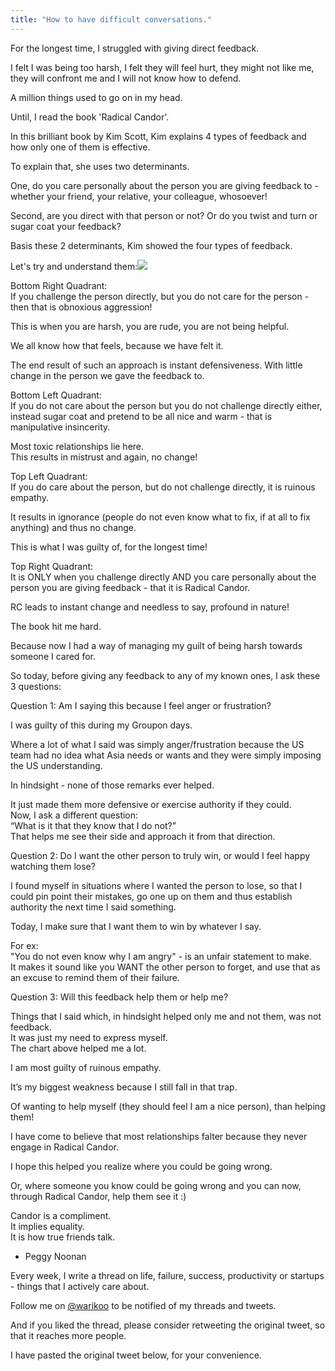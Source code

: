 ```yaml
---
title: "How to have difficult conversations."
---
```


For the longest time, I struggled with giving direct feedback.  
  
I felt I was being too harsh, I felt they will feel hurt, they might not like me, they will confront me and I will not know how to defend.  
  
A million things used to go on in my head. 

Until, I read the book 'Radical Candor'.  
  
In this brilliant book by Kim Scott, Kim explains 4 types of feedback and how only one of them is effective.  
  
To explain that, she uses two determinants. 

One, do you care personally about the person you are giving feedback to - whether your friend, your relative, your colleague, whosoever!  
  
Second, are you direct with that person or not? Or do you twist and turn or sugar coat your feedback? 

Basis these 2 determinants, Kim showed the four types of feedback.  
  
Let's try and understand them:[![](https://pbs.twimg.com/media/FgJd4adUoAAEWBJ.jpg)](https://pbs.twimg.com/media/FgJd4adUoAAEWBJ.jpg)

Bottom Right Quadrant:  
If you challenge the person directly, but you do not care for the person - then that is obnoxious aggression!  
  
This is when you are harsh, you are rude, you are not being helpful.  
  
We all know how that feels, because we have felt it. 

The end result of such an approach is instant defensiveness. With little change in the person we gave the feedback to. 

Bottom Left Quadrant:  
If you do not care about the person but you do not challenge directly either, instead sugar coat and pretend to be all nice and warm - that is manipulative insincerity.  
  
Most toxic relationships lie here.  
This results in mistrust and again, no change! 

Top Left Quadrant:  
If you do care about the person, but do not challenge directly, it is ruinous empathy.  
  
It results in ignorance (people do not even know what to fix, if at all to fix anything) and thus no change.  
  
This is what I was guilty of, for the longest time! 

Top Right Quadrant:  
It is ONLY when you challenge directly AND you care personally about the person you are giving feedback - that it is Radical Candor.  
  
RC leads to instant change and needless to say, profound in nature!  
  
The book hit me hard. 

Because now I had a way of managing my guilt of being harsh towards someone I cared for.  
  
So today, before giving any feedback to any of my known ones, I ask these 3 questions: 

Question 1: Am I saying this because I feel anger or frustration?  
  
I was guilty of this during my Groupon days.  
  
Where a lot of what I said was simply anger/frustration because the US team had no idea what Asia needs or wants and they were simply imposing the US understanding. 

In hindsight - none of those remarks ever helped.  
  
It just made them more defensive or exercise authority if they could.  
Now, I ask a different question:  
“What is it that they know that I do not?”  
That helps me see their side and approach it from that direction. 

Question 2: Do I want the other person to truly win, or would I feel happy watching them lose?  
  
I found myself in situations where I wanted the person to lose, so that I could pin point their mistakes, go one up on them and thus establish authority the next time I said something. 

Today, I make sure that I want them to win by whatever I say.  
  
For ex:  
"You do not even know why I am angry" - is an unfair statement to make.  
It makes it sound like you WANT the other person to forget, and use that as an excuse to remind them of their failure. 

Question 3: Will this feedback help them or help me?  
  
Things that I said which, in hindsight helped only me and not them, was not feedback.  
It was just my need to express myself.  
The chart above helped me a lot.  
  
I am most guilty of ruinous empathy. 

It’s my biggest weakness because I still fall in that trap.  
  
Of wanting to help myself (they should feel I am a nice person), than helping them!  
  
I have come to believe that most relationships falter because they never engage in Radical Candor. 

I hope this helped you realize where you could be going wrong.  
  
Or, where someone you know could be going wrong and you can now, through Radical Candor, help them see it :) 

Candor is a compliment.  
It implies equality.  
It is how true friends talk.  
  
- Peggy Noonan 

Every week, I write a thread on life, failure, success, productivity or startups - things that I actively care about.  
  
Follow me on [@warikoo](https://twitter.com/warikoo) to be notified of my threads and tweets. 

And if you liked the thread, please consider retweeting the original tweet, so that it reaches more people.  
  
I have pasted the original tweet below, for your convenience.